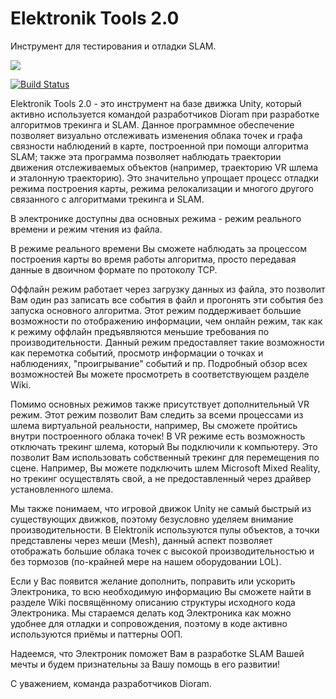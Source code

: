 # Elektronik Tools 2.0
Инструмент для тестирования и отладки SLAM.

![](https://user-images.githubusercontent.com/29245436/61538805-da631200-aa42-11e9-8431-44feb81fdbb3.png)

[![Build Status](https://elevir.visualstudio.com/Elektronik%20tool%202.0%20pipelines/_apis/build/status/Elektronik%20tool%202.0%20pipelines-CI?branchName=version_2_0_2)](https://elevir.visualstudio.com/Elektronik%20tool%202.0%20pipelines/_build/latest?definitionId=4&branchName=version_2_0_2)

Elektronik Tools 2.0 - это инструмент на базе движка Unity, который активно используется командой разработчиков Dioram при разработке алгоритмов трекинга и  SLAM. Данное программное обеспечение позволяет визуально отслеживать изменения облака точек и графа связности наблюдений в карте, построенной при помощи алгоритма SLAM; также эта программа позволяет наблюдать траектории движения отслеживаемых объектов (например, траекторию VR шлема и эталонную траекторию). Это значительно упрощает процесс отладки режима построения карты, режима релокализации и многого другого связанного с алгоритмами трекинга и SLAM.

В электронике доступны два основных режима - режим реального времени и режим чтения из файла. 

В режиме реального времени Вы сможете наблюдать за процессом построения карты во время работы алгоритма, просто передавая данные в двоичном формате по протоколу TCP.

Оффлайн режим работает через загрузку данных из файла, это позволит Вам один раз записать все события в файл и прогонять эти события без запуска основного алгоритма. Этот режим поддерживает большие возможности по отображению информации, чем онлайн режим, так как к режиму оффлайн предъявляются меньшие требования по производительности. Данный режим предоставляет такие возможности как перемотка событий, просмотр информации о точках и наблюдениях, "проигрывание" событий и пр. Подробный обзор всех возможностей Вы можете просмотреть в соответствующем разделе Wiki.

Помимо основных режимов также присутствует дополнительный VR режим. Этот режим позволит Вам следить за всеми процессами из шлема виртуальной реальности, например, Вы сможете пройтись внутри построенного облака точек! В VR режиме есть возможность отключать трекинг шлема, который Вы подключили к компьютеру. Это позволит Вам использовать собственный трекинг для перемещения по сцене. Например, Вы можете подключить шлем Microsoft Mixed Reality, но трекинг осуществлять свой, а не предоставленный через драйвер установленного шлема.

Мы также понимаем, что игровой движок Unity не самый быстрый из существующих движков, поэтому безусловно уделяем внимание производительности. В Elektronik используются пулы объектов, а точки представлены через меши (Mesh), данный аспект позволяет отображать большие облака точек с высокой производительностью и без тормозов (по-крайней мере на нашем оборудовании LOL).

Если у Вас появится желание дополнить, поправить или ускорить Электроника, то всю необходимую информацию Вы сможете найти в разделе Wiki посвящённому описанию структуры исходного кода Электроника. Мы стараемся делать код Электроника как можно удобнее для отладки и сопровождения, поэтому в коде активно используются приёмы и паттерны ООП.

Надеемся, что Электроник поможет Вам в разработке SLAM Вашей мечты и будем признательны за Вашу помощь в его развитии!

С уважением, команда разработчиков Dioram.
